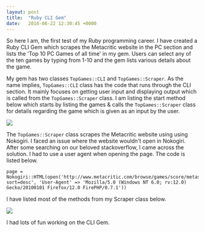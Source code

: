 ```yaml
---
layout: post
title:  "Ruby CLI Gem"
date:   2016-06-22 12:30:45 +0000
---
```



So here I am, the first test of my Ruby programming career. I have created a Ruby CLI Gem which scrapes the Metacritic website in the PC section and lists the 'Top 10 PC Games of all time' in my gem. Users can select any of the ten games by typing from 1-10 and the gem lists various details about the game.

My gem has two classes `TopGames::CLI` and `TopGames::Scraper`. As the name implies, `TopGames::CLI` class has the code that runs through the CLI section. It mainly focuses on getting user input and displaying output which is called from the `TopGames::Scraper` class. I am listing the start method below which starts by listing the games & calls the `TopGames::Scraper` class for details regarding the game which is given as an input by the user.

![](http://i.imgur.com/bt2SnZj.jpg)

The `TopGames::Scraper` class scrapes the Metacritic website using using Nokogiri. I faced an issue where the website wouldn't open in Nokogiri. After some searching on our beloved stackoverflow, I came across the solution. I had to use a user agent when opening the page. The code is listed below.

```
page = Nokogiri::HTML(open('http://www.metacritic.com/browse/games/score/metascore/all/pc/filtered?sort=desc', 'User-Agent' => 'Mozilla/5.0 (Windows NT 6.0; rv:12.0) Gecko/20100101 Firefox/12.0 FirePHP/0.7.1'))
```

I have listed most of the methods from my Scraper class below.

![](http://i.imgur.com/XXsaHJd.png)

I had lots of fun working on the CLI Gem.








